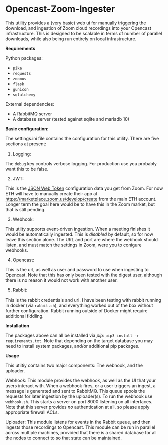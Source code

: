 Opencast-Zoom-Ingester
============================

This utility provides a (very basic) web ui for manually triggering the download,
and ingestion of Zoom cloud recordings into your Opencast infrastructure.  This is
designed to be scalable in terms of number of parallel downloads, while also being
run entirely on local infrastructure.

**Requirements**

Python packages:

- `pika`
- `requests`
- `zoomus`
- `flask`
- `gunicon`
- `sqlalchemy`

External dependencies:

- A RabbitMQ server
- A database server (tested against sqlite and mariadb 10)

**Basic configuration:**

The settings.ini file contains the configuration for this utility.  There are five sections at present:

1. Logging:

The `debug` key controls verbose logging.  For production use you probably want this to be false.

2. JWT:

This is the [JSON Web Token](https://jwt.io/) configuration data you get from Zoom.  For now ETH will
have to manually create their app at https://marketplace.zoom.us/develop/create from the main ETH account.
Longer term the goal here would be to have this in the Zoom market, but that is still pending.

3. Webhook:

This utilty supports event-driven ingestion.  When a meeting finishes it would be automatically ingested.
This is *disabled* by default, so for now leave this section alone.  The URL and port are where the webhook
should listen, and must match the settings in Zoom, were you to conigure webhooks.

4. Opencast:

This is the url, as well as user and password to use when ingesting to Opencast.  Note that this has only
been tested with the digest user, although there is no reason it would not work with another user.

5. Rabbit:

This is the rabbit credentials and url.  I have been testing with rabbit running in docker (via `rabbit.sh`),
and everything worked out of the box without further configuration.  Rabbit running outside of Docker might
require additional fiddling.

**Installation**

The packages above can all be installed via *pip*: `pip3 install -r requirements.txt`.  Note that depending
on the target database you may need to install system packages, and/or additional pip packages.

**Usage**

This utiltiy contains two major components: The webhook, and the uploader.

Webhook: This module provides the webhook, as well as the UI that your users interact with.
When a webhook fires, or a user triggers an ingest, a message is generated and sent to RabbitMQ.
This queue spools the requests for later ingestion by the uploader(s).  To run the webhook use
`webhook.sh`.  This starts a server on port 8000 listening on all interfaces.  Note that this
server provides *no* authentication at all, so please apply appropriate firewall ACLs.

Uploader: This module listens for events in the Rabbit queue, and then ingests those recordings
to Opencast.  This module can be run in parallel across multiple machines, provided that there
is a shared database for all the nodes to connect to so that state can be maintained.
